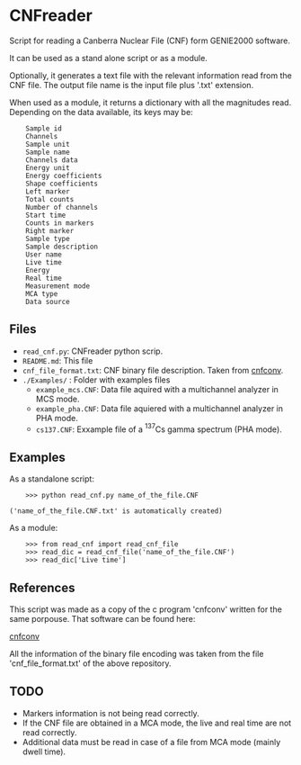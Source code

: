 
CNFreader
=========

Script for reading a Canberra Nuclear File (CNF) form GENIE2000 software.

It can be used as a stand alone script or as a module.

Optionally, it generates a text file with the relevant information read from the CNF file. The output file name is the input file plus '.txt' extension.

When used as a module, it returns a dictionary with all the magnitudes read. Depending on the data available, its keys may be:
       
        Sample id
        Channels
        Sample unit
        Sample name
        Channels data
        Energy unit
        Energy coefficients
        Shape coefficients
        Left marker
        Total counts
        Number of channels
        Start time
        Counts in markers
        Right marker
        Sample type
        Sample description
        User name
        Live time
        Energy
        Real time
        Measurement mode
        MCA type
        Data source

Files
-----

  * `read_cnf.py`: CNFreader python scrip.
  * `README.md`: This file
  * `cnf_file_format.txt`: CNF binary file description. Taken from [cnfconv](https://github.com/messlinger/cnfconv).
  * `./Examples/` : Folder with examples files
    - `example_mcs.CNF`: Data file aquired with a multichannel analyzer in MCS mode.
    - `example_pha.CNF`: Data file aquiered with a multichannel analyzer in PHA mode.
    - `cs137.CNF`: Exxample file of a $^{137}$Cs gamma spectrum (PHA mode).

    

Examples
--------

As a standalone script:

```
    >>> python read_cnf.py name_of_the_file.CNF
```
    ('name_of_the_file.CNF.txt' is automatically created)

As a module:

```
    >>> from read_cnf import read_cnf_file
    >>> read_dic = read_cnf_file('name_of_the_file.CNF')
    >>> read_dic['Live time']
```

References
----------

This script was made as a copy of the c program 'cnfconv' written for the same porpouse. That software can be found here: 

[cnfconv](https://github.com/messlinger/cnfconv)

All the information of the binary file encoding was taken from the file 'cnf_file_format.txt' of the above repository.

TODO
----

  * Markers information is not being read correctly.
  * If the CNF file are obtained in a MCA mode, the live and real time are not read correctly.
  * Additional data must be read in case of a file from MCA mode (mainly dwell time).


